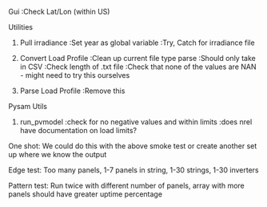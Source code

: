 Gui 
:Check Lat/Lon (within US)
  
Utilities
1. Pull irradiance 
:Set year as global variable 
:Try, Catch for irradiance file 
  
2. Convert Load Profile 
:Clean up current file type parse
:Should only take in CSV 
:Check length of .txt file 
:Check that none of the values are NAN - might need to try this ourselves 
  
3. Parse Load Profile 
:Remove this 

Pysam Utils
1. run_pvmodel 
:check for no negative values and within limits 
:does nrel have documentation on load limits?

One shot: We could do this with the above smoke test or create another set up where we know the output

Edge test: Too many panels, 1-7 panels in string, 1-30 strings, 1-30 inverters 

Pattern test: Run twice with different number of panels, array with more panels should have greater uptime percentage 

